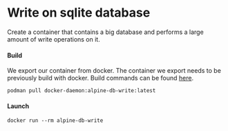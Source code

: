 # Write on sqlite database
Create a container that contains a big database and performs a large amount of write operations on it.

#### Build
We export our container from docker.  The container we export needs to be previously build with docker.  Build commands
can be found [here](../../docker/alpine/mondial-write/README.md).
```shell script
podman pull docker-daemon:alpine-db-write:latest
```

#### Launch
```shell script
docker run --rm alpine-db-write
```